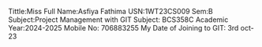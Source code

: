Tittle:Miss
Full Name:Asfiya Fathima
USN:1WT23CS009
Sem:B
Subject:Project Management with GIT
Subject: BCS358C
Academic Year:2024-2025
Mobile No: 706883255
My Date of Joining to GIT: 3rd oct-23
